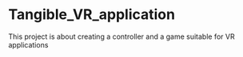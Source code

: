 # Tangible_VR_application
This project is about creating a controller and a game suitable for VR applications
